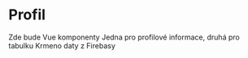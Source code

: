 # Profil

Zde bude Vue komponenty
Jedna pro profilové informace, druhá pro tabulku
Krmeno daty z Firebasy